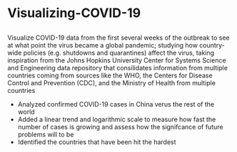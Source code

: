 # Visualizing-COVID-19

##
Visualize COVID-19 data from the first several weeks of the outbreak to see at what point the virus became a global pandemic; studying how country-wide policies (e.g. shutdowns and quarantines) affect the virus, taking inspiration from the Johns Hopkins University Center for Systems Science and Engineering data repository that consilidates information from multiple countries coming from sources like the WHO, the Centers for Disease Control and Prevention (CDC), and the Ministry of Health from multiple countries

- Analyzed confirmed COVID-19 cases in China verus the rest of the world
- Added a linear trend and logarithmic scale to measure how fast the number of cases is growing and assess how the signifcance of future problems will to be
- Identified the countries that have been hit the hardest
